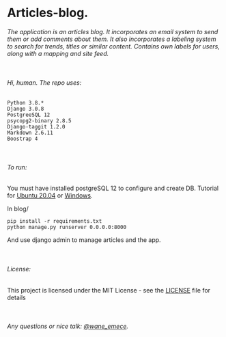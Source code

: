 &nbsp;
# Articles-blog. 

*The application is an articles blog. It incorporates an email system to send them or add comments about them. It also incorporates a labeling system to search for trends, titles or similar content. Contains own labels for users, along with a mapping and site feed.*

&nbsp;
###### Hi, human. The repo uses:
 
```
Python 3.8.*
Django 3.0.8
PostgreeSQL 12 
psycopg2-binary 2.8.5 
Django-taggit 1.2.0
Markdown 2.6.11
Boostrap 4

```

&nbsp;
###### To run:
You must have installed postgreSQL 12 to configure and create DB. 
Tutorial for [Ubuntu 20.04](https://devcode.la/tutoriales/como-conectar-django-con-postgres-en-ubuntu/) or  [Windows](https://medium.com/@9cv9official/creating-a-django-web-application-with-a-postgresql-database-on-windows-c1eea38fe294). 

In blog/
  
```
pip install -r requirements.txt 
python manage.py runserver 0.0.0.0:8000
```
And use django admin to manage articles and the app.

&nbsp;
###### License:
This project is licensed under the MIT License - see the [LICENSE](https://github.com/BirdOnTheBranch/blog/blob/master/LICENSE) file for details

&nbsp;
###### Any questions or nice talk: [@wane_emece](https://twitter.com/WaneEmece).